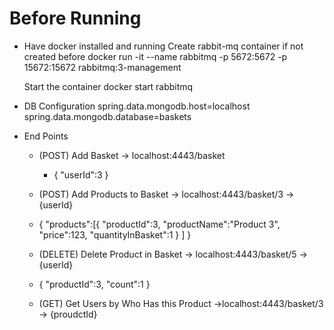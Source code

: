 
# Before Running
- Have docker installed and running
  Create rabbit-mq container if not created before
  docker run -it --name rabbitmq -p 5672:5672 -p 15672:15672 rabbitmq:3-management

  Start the container
  docker start rabbitmq

- DB Configuration
  spring.data.mongodb.host=localhost
  spring.data.mongodb.database=baskets


- End Points
    
  - (POST) Add Basket -> localhost:4443/basket
    - {
    "userId":3
    }
                                                       
  - (POST) Add Products to Basket -> localhost:4443/basket/3   ->  {userId}
  - {
  "products":[{
  "productId":3,
  "productName":"Product 3",
  "price":123,
  "quantityInBasket":1
  }
  ]
  }
                                                        
  - (DELETE) Delete Product in Basket -> localhost:4443/basket/5 -> {userId}
  - {
  "productId":3,
  "count":1
  }
                                                                
  - (GET) Get Users by Who Has this Product ->localhost:4443/basket/3 -> {proudctId} 
